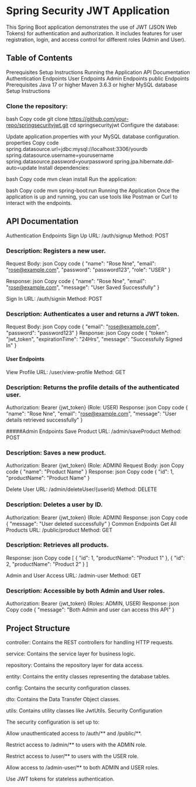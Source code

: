 # Spring Security JWT Application
This Spring Boot application demonstrates the use of JWT (JSON Web Tokens) for authentication and authorization. It includes features for user registration, login, and access control for different roles (Admin and User).


## Table of Contents
Prerequisites
Setup Instructions
Running the Application
API Documentation
Authentication Endpoints
User Endpoints
Admin Endpoints
public Endpoints
Prerequisites
Java 17 or higher
Maven 3.6.3 or higher
MySQL database
Setup Instructions


### Clone the repository:

bash
Copy code
git clone https://github.com/your-repo/springsecurityjwt.git
cd springsecurityjwt
Configure the database:

Update application.properties with your MySQL database configuration.
properties
Copy code
spring.datasource.url=jdbc:mysql://localhost:3306/yourdb
spring.datasource.username=yourusername
spring.datasource.password=yourpassword
spring.jpa.hibernate.ddl-auto=update
Install dependencies:

bash
Copy code
mvn clean install
Run the application:

bash
Copy code
mvn spring-boot:run
Running the Application
Once the application is up and running, you can use tools like Postman or Curl to interact with the endpoints.

## API Documentation
Authentication Endpoints
Sign Up
URL: /auth/signup
Method: POST
### Description: Registers a new user.
Request Body:
json
Copy code
{
    "name": "Rose Nne",
    "email": "rose@example.com",
    "password": "password123",
    "role": "USER"
}

Response:
json
Copy code
{
    "name": "Rose Nne",
    "email": "rose@example.com",
    "message": "User Saved Successfully"
}



Sign In
URL: /auth/signin
Method: POST
### Description: Authenticates a user and returns a JWT token.
Request Body:
json
Copy code
{
    "email": "rose@example.com",
    "password": "password123"
}
Response:
json
Copy code
{
    "token": "jwt_token",
    "expirationTime": "24Hrs",
    "message": "Successfully Signed In"
}



#### User Endpoints
View Profile
URL: /user/view-profile
Method: GET
### Description: Returns the profile details of the authenticated user.
Authorization: Bearer {jwt_token} (Role: USER)
Response:
json
Copy code
{
    "name": "Rose Nne",
    "email": "rose@example.com",
    "message": "User details retrieved successfully"
}




#####Admin Endpoints
Save Product
URL: /admin/saveProduct
Method: POST
### Description: Saves a new product.
Authorization: Bearer {jwt_token} (Role: ADMIN)
Request Body:
json
Copy code
{
    "name": "Product Name"
}
Response:
json
Copy code
{
    "id": 1,
    "productName": "Product Name"
}





Delete User
URL: /admin/deleteUser/{userId}
Method: DELETE
### Description: Deletes a user by ID.
Authorization: Bearer {jwt_token} (Role: ADMIN)
Response:
json
Copy code
{
    "message": "User deleted successfully"
}
Common Endpoints
Get All Products
URL: /public/product
Method: GET
### Description: Retrieves all products.
Response:
json
Copy code
[
    {
        "id": 1,
        "productName": "Product 1"
    },
    {
        "id": 2,
        "productName": "Product 2"
    }
]




Admin and User Access
URL: /admin-user
Method: GET
### Description: Accessible by both Admin and User roles.
Authorization: Bearer {jwt_token} (Roles: ADMIN, USER)
Response:
json
Copy code
{
    "message": "Both Admin and user can access this API"
}




## Project Structure
controller: Contains the REST controllers for handling HTTP requests.

service: Contains the service layer for business logic.

repository: Contains the repository layer for data access.

entity: Contains the entity classes representing the database tables.

config: Contains the security configuration classes.

dto: Contains the Data Transfer Object classes.

utils: Contains utility classes like JwtUtils.
Security Configuration

The security configuration is set up to:

Allow unauthenticated access to /auth/** and /public/**.

Restrict access to /admin/** to users with the ADMIN role.

Restrict access to /user/** to users with the USER role.

Allow access to /admin-user/** to both ADMIN and USER roles.

Use JWT tokens for stateless authentication.
